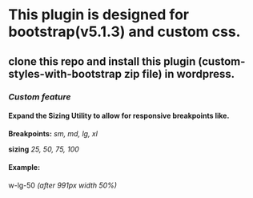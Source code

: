 # This plugin is designed for bootstrap(v5.1.3) and custom css.
## clone this repo and install this plugin (custom-styles-with-bootstrap zip file) in wordpress.

### ***Custom feature***

#### Expand the Sizing Utility to allow for responsive breakpoints like.

**Breakpoints:**
*sm, md, lg, xl*

**sizing**
*25, 50, 75, 100*

#### Example:
w-lg-50 *(after 991px width 50%)*

